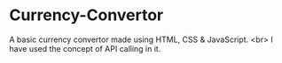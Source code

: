 # Currency-Convertor
A basic currency convertor made using HTML, CSS &amp; JavaScript. &lt;br> I have used the concept of API calling in it.

